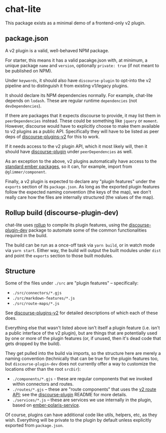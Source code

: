 # chat-lite

This package exists as a minimal demo of a frontend-only v2 plugin.

## package.json

A v2 plugin is a valid, well-behaved NPM package.

For starter, this means it has a valid pacakge.json with, at minimum, a unique
package `name` and `version`, optionally `private: true` (if not meant to be
published on NPM).

Under `keywords`, it should also have `discourse-plugin` to opt-into the v2
pipeline and to distinguish it from existing v1/legacy plugins.

It should declare its NPM dependencies normally. For example, chat-lite depends
on `lodash`. These are regular runtime `dependencies` (not `devDependencies`).

If there are packages that it expects discourse to provide, it may list them in
`peerDependencies` instead. These could be something like `jquery` or `moment`.
However, discourse would have to explicitly choose to make them available to v2
plugins as a public API. Specifically they will have to be listed as peer deps
of [discourse-plugins-v2](../../app/assets/javascripts/discourse-plugins-v2/)
for this to work.

If it needs access to the v2 plugin API, which it most likely will, then it
should have [discourse-plugin](../../app/assets/javascripts/discourse-plugin/)
under `peerDependencies` as well.

As an exception to the above, v2 plugins automatically have access to the
[standard ember packages](https://github.com/embroider-build/embroider/blob/ba9fd29a52f7d4791a859a5add40fd394cc9c51c/packages/shared-internals/src/ember-standard-modules.ts),
so it can, for example, import from `@glimmer/component`.

Finally, a v2 plugin is expected to declare any "plugin features" under the
`exports` section of its `package.json`. As long as the exported plugin
features follow the expected naming convention (the keys of the map), we don't
really care how the files are internally structured (the values of the map).

## Rollup build (discourse-plugin-dev)

chat-lite uses [rollup](https://rollupjs.org) to compile its plugin features,
using the [discourse-plugin-dev](../discourse-plugin-dev/) package to automate
some of the common functionalities required in the build.

The build can be run as a once-off task via `yarn build`, or in watch mode via
`yarn start`. Either way, the build will output the built modules under `dist`
and point the `exports` section to those built modules.

## Structure

Some of the files under `./src` are "plugin features" – specifically:

* `./src/connectors/*.gjs`
* `./src/markdown-features/*.js`
* `./src/route-maps/*.js`

See [discourse-plugins-v2](../../app/assets/javascripts/discourse-plugins-v2/)
for detailed descriptions of which each of these does.

Everything else that wasn't listed above isn't itself a plugin feature (i.e.
isn't a public interface of the v2 plugin), but are things that are potentially
used by one or more of the plugin features (or, if unused, then it's dead code
that gets dropped by the build).

They get pulled into the build via imports, so the structure here are merely a
naming convention (technically that can be true for the plugin features too,
but `discourse-plugin-dev` does not currently offer a way to customize the
locations other than the root `srcDir`):

* `./components/*.gjs` - these are regular components that we invoked within
  connectors and routes.
* `./routes/*.gjs` – these are "route components" that uses the [v2 route API](../../app/assets/javascripts/discourse-plugin/src/routing/route.js);
  see the [discourse-plugin](../../app/assets/javascripts/discourse-plugin/)
  README for more details.
* `./services/*.js` – these are services we use internally in the plugin, based
  on [ember-polaris-service](https://github.com/chancancode/ember-polaris-service).

Of course, plugins can have additional code like utils, helpers, etc, as they
wish. Everything will be private to the plugin by default unless explicitly
exported from `package.json`.
